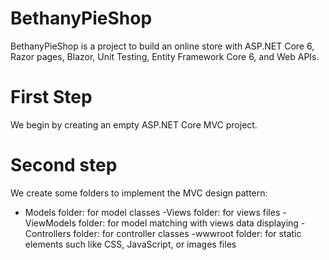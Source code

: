 # BethanyPieShop
BethanyPieShop is a project to build an online store with ASP.NET Core 6, Razor pages, Blazor, Unit Testing, Entity Framework Core 6, and Web APIs.

# First Step
We begin by creating an empty ASP.NET Core MVC project. 

# Second step
We create some folders to implement the MVC design pattern:
- Models folder: for model classes
-Views folder: for views files
-ViewModels folder: for model matching with views data displaying
-Controllers folder: for controller classes
-wwwroot folder: for static elements such like CSS, JavaScript, or images files
